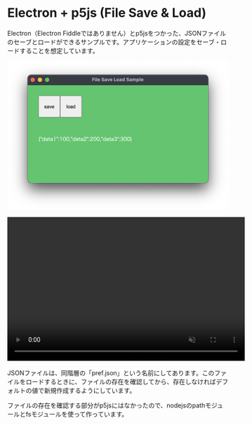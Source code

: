 # Electron + p5js (File Save & Load)

Electron（Electron Fiddleではありません）とp5jsをつかった、JSONファイルのセーブとロードができるサンプルです。アプリケーションの設定をセーブ・ロードすることを想定しています。


<img src = "./screenshot_01.png"></img>

<div class="c-video">
  <video
  class="c-video__embed"
  src="https://user-images.githubusercontent.com/34113514/136553985-b1813133-b3af-4709-8a11-37104474e470.mov" 
  width="541"
  height="328"
  loop
  autoplay
  muted
  playsinline
  ></video>
</div>

JSONファイルは、同階層の「pref.json」という名前にしてあります。このファイルをロードするときに、ファイルの存在を確認してから、存在しなければデフォルトの値で新規作成するようにしています。

ファイルの存在を確認する部分がp5jsにはなかったので、nodejsのpathモジュールとfsモジュールを使って作っています。
